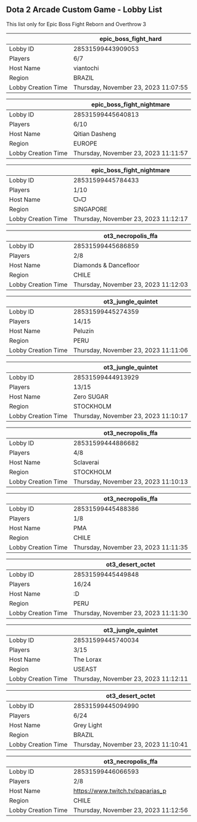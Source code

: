 ## Dota 2 Arcade Custom Game - Lobby List

This list only for Epic Boss Fight Reborn and Overthrow 3

|  | epic_boss_fight_hard |
| ------ | ------ |
| Lobby ID | 28531599443909053 |
| Players | 6/7 |
| Host Name | viantochi |
| Region | BRAZIL |
| Lobby Creation Time | Thursday, November 23, 2023 11:07:55 |


|  | epic_boss_fight_nightmare |
| ------ | ------ |
| Lobby ID | 28531599445640813 |
| Players | 6/10 |
| Host Name | Qitian Dasheng |
| Region | EUROPE |
| Lobby Creation Time | Thursday, November 23, 2023 11:11:57 |


|  | epic_boss_fight_nightmare |
| ------ | ------ |
| Lobby ID | 28531599445784433 |
| Players | 1/10 |
| Host Name | ᗜ▵ᗜ |
| Region | SINGAPORE |
| Lobby Creation Time | Thursday, November 23, 2023 11:12:17 |


|  | ot3_necropolis_ffa |
| ------ | ------ |
| Lobby ID | 28531599445686859 |
| Players | 2/8 |
| Host Name | Diamonds & Dancefloor |
| Region | CHILE |
| Lobby Creation Time | Thursday, November 23, 2023 11:12:03 |


|  | ot3_jungle_quintet |
| ------ | ------ |
| Lobby ID | 28531599445274359 |
| Players | 14/15 |
| Host Name | Peluzín |
| Region | PERU |
| Lobby Creation Time | Thursday, November 23, 2023 11:11:06 |


|  | ot3_jungle_quintet |
| ------ | ------ |
| Lobby ID | 28531599444913929 |
| Players | 13/15 |
| Host Name | Zero SUGAR |
| Region | STOCKHOLM |
| Lobby Creation Time | Thursday, November 23, 2023 11:10:17 |


|  | ot3_necropolis_ffa |
| ------ | ------ |
| Lobby ID | 28531599444886682 |
| Players | 4/8 |
| Host Name | Sclaverai |
| Region | STOCKHOLM |
| Lobby Creation Time | Thursday, November 23, 2023 11:10:13 |


|  | ot3_necropolis_ffa |
| ------ | ------ |
| Lobby ID | 28531599445488386 |
| Players | 1/8 |
| Host Name | PMA |
| Region | CHILE |
| Lobby Creation Time | Thursday, November 23, 2023 11:11:35 |


|  | ot3_desert_octet |
| ------ | ------ |
| Lobby ID | 28531599445449848 |
| Players | 16/24 |
| Host Name | :D |
| Region | PERU |
| Lobby Creation Time | Thursday, November 23, 2023 11:11:30 |


|  | ot3_jungle_quintet |
| ------ | ------ |
| Lobby ID | 28531599445740034 |
| Players | 3/15 |
| Host Name | The Lorax |
| Region | USEAST |
| Lobby Creation Time | Thursday, November 23, 2023 11:12:11 |


|  | ot3_desert_octet |
| ------ | ------ |
| Lobby ID | 28531599445094990 |
| Players | 6/24 |
| Host Name | Grey Light |
| Region | BRAZIL |
| Lobby Creation Time | Thursday, November 23, 2023 11:10:41 |


|  | ot3_necropolis_ffa |
| ------ | ------ |
| Lobby ID | 28531599446066593 |
| Players | 2/8 |
| Host Name | https://www.twitch.tv/paparias_p |
| Region | CHILE |
| Lobby Creation Time | Thursday, November 23, 2023 11:12:56 |


